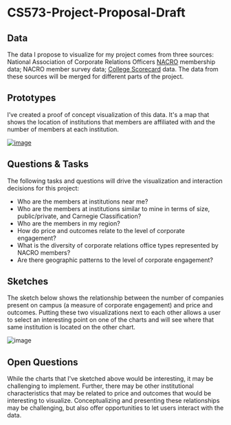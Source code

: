 # CS573-Project-Proposal-Draft

## Data

The data I propose to visualize for my project comes from three sources:  National Association of Corporate Relations Officers [NACRO](https://nacrocon.org/) membership data;  NACRO member survey data;  [College Scorecard](https://collegescorecard.ed.gov/data/) data.  The data from these sources will be merged for different parts of the project.

## Prototypes

I’ve created a proof of concept visualization of this data. It's a map that shows the location of institutions that members are affiliated with and the number of members at each institution.  

[![image](https://user-images.githubusercontent.com/54547762/65536325-3463d600-ded1-11e9-8d18-7bd6aa3d9fd4.png)](https://beta.vizhub.com/JCarpenter-WPI/2766fc02e0c64090a49dfaba9069d36d)

## Questions & Tasks

The following tasks and questions will drive the visualization and interaction decisions for this project:

 * Who are the members at institutions near me?
 * Who are the members at institutions similar to mine in terms of size, public/private, and Carnegie Classification?
 * Who are the members in my region?
 * How do price and outcomes relate to the level of corporate engagement?
 * What is the diversity of corporate relations office types represented by NACRO members?
 * Are there geographic patterns to the level of corporate engagement?

## Sketches

The sketch below shows the relationship between the number of companies present on campus (a measure of corporate engagement) and price and outcomes.  Putting these two visualizations next to each other allows a user to select an interesting point on one of the charts and will see where that same institution is located on the other chart.

![image](https://user-images.githubusercontent.com/54547762/65538607-afc78680-ded5-11e9-8c79-6c439b900106.png)

## Open Questions

While the charts that I've sketched above would be interesting, it may be challenging to implement.  Further, there may be other institutional characteristics that may be related to price and outcomes that would be interesting to visualize.  Conceptualizing and presenting these relationships may be challenging, but also offer opportunities to let users interact with the data.
